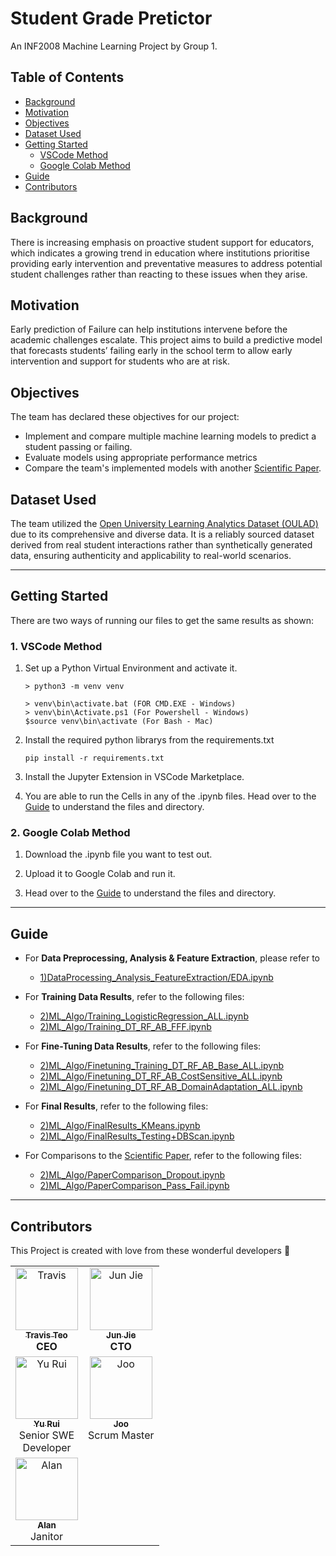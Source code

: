 # Student Grade Pretictor
An INF2008 Machine Learning Project by Group 1.

## Table of Contents
- [Background](#background)
- [Motivation](#motivation)
- [Objectives](#objectives)
- [Dataset Used](#dataset-used)
- [Getting Started](#getting-started)
    - [VSCode Method](#1-vscode-method)
    - [Google Colab Method](#2-google-colab-method)
- [Guide](#guide)
- [Contributors](#contributors)

## Background
There is increasing emphasis on proactive student support for educators, which indicates a growing trend in education where institutions prioritise providing early intervention and preventative measures to address potential student challenges rather than reacting to these issues when they arise.

## Motivation
Early prediction of Failure can help institutions intervene before the academic challenges escalate. This project aims to build a predictive model that forecasts students’ failing early in the school term to allow early intervention and support for students who are at risk.

## Objectives
The team has declared these objectives for our project:
- Implement and compare multiple machine learning models to predict a student passing or failing.
- Evaluate models using appropriate performance metrics
- Compare the team's implemented models with another [Scientific Paper](https://www.scitepress.org/Papers/2019/77679/77679.pdf).

## Dataset Used
The team utilized the [Open University Learning Analytics Dataset (OULAD)](https://www.kaggle.com/datasets/anlgrbz/student-demographics-online-education-dataoulad/data) due to its comprehensive and diverse data. It is a reliably sourced dataset derived from real student interactions rather than synthetically generated data, ensuring authenticity and applicability to real-world scenarios.

---
## Getting Started
There are two ways of running our files to get the same results as shown:

### 1. VSCode Method

1. Set up a Python Virtual Environment and activate it.
    ```
    > python3 -m venv venv

    > venv\bin\activate.bat (FOR CMD.EXE - Windows)
    > venv\bin\Activate.ps1 (For Powershell - Windows)
    $source venv\bin\activate (For Bash - Mac)
    ```
2. Install the required python librarys from the requirements.txt
    ```
    pip install -r requirements.txt
    ```
3. Install the Jupyter Extension in VSCode Marketplace.

4. You are able to run the Cells in any of the .ipynb files. Head over to the [Guide](#guide) to understand the files and directory.

### 2. Google Colab Method

1. Download the .ipynb file you want to test out.

2. Upload it to Google Colab and run it.

3. Head over to the [Guide](#guide) to understand the files and directory.

---
## Guide 

- For **Data Preprocessing, Analysis & Feature Extraction**, please refer to  
    - [1)DataProcessing_Analysis_FeatureExtraction/EDA.ipynb](1%29DataProcessing_Analysis_FeatureExtraction/EDA.ipynb)
- For **Training Data Results**, refer to the following files:
    - [2)ML_Algo/Training_LogisticRegression_ALL.ipynb](2%29ML_Algo/Training_LogisticRegression_ALL.ipynb)
    - [2)ML_Algo/Training_DT_RF_AB_FFF.ipynb](2%29ML_Algo/Training_DT_RF_AB_FFF.ipynb)
- For **Fine-Tuning Data Results**, refer to the following files:
    - [2)ML_Algo/Finetuning_Training_DT_RF_AB_Base_ALL.ipynb](2%29ML_Algo/Finetuning_Training_DT_RF_AB_Base_ALL.ipynb)
    - [2)ML_Algo/Finetuning_DT_RF_AB_CostSensitive_ALL.ipynb](2%29ML_Algo/Finetuning_DT_RF_AB_CostSensitive_ALL.ipynb)
    - [2)ML_Algo/Finetuning_DT_RF_AB_DomainAdaptation_ALL.ipynb](2%29ML_Algo/Finetuning_DT_RF_AB_DomainAdaptation_ALL.ipynb)

- For **Final Results**, refer to the following files:
    - [2)ML_Algo/FinalResults_KMeans.ipynb](2%29ML_Algo/FinalResults_KMeans.ipynb)
    - [2)ML_Algo/FinalResults_Testing+DBScan.ipynb](2%29ML_Algo/FinalResults_Testing+DBScan.ipynb)

- For Comparisons to the [Scientific Paper](https://www.scitepress.org/Papers/2019/77679/77679.pdf), refer to the following files:
    - [2)ML_Algo/PaperComparison_Dropout.ipynb](2%29ML_Algo/PaperComparison_Dropout.ipynb)
    - [2)ML_Algo/PaperComparison_Pass_Fail.ipynb](2%29ML_Algo/PaperComparison_Pass_Fail.ipynb)

---
## Contributors
This Project is created with love from these wonderful developers :stars:

<table>
    <tbody>
        <tr>
            <td align="center" valign="top"><a href="https://www.linkedin.com/in/travis-teo-hao-han/" target="_blank"><img src="https://drive.google.com/uc?export=view&id=1CgG7OaGfiK1osTXme4zgO_8LubSCbaEy" width="100px;" alt="Travis"/><br /><sub><b>Travis Teo</b></a><br><b>CEO</b></td>
            <td align="center" valign="top"><a href="https://www.linkedin.com/in/junjie2912/" target="_blank"><img src="https://drive.google.com/uc?export=view&id=1rQyIwC1G0pmxkV-3Uhnjbd6SjDt_WSJa" width="100px;" alt="Jun Jie"/><br /><sub><b>Jun Jie</b></a><br><b>CTO</b></td>
        </tr>
        <tr>
            <td align="center" valign="top"><a href="https://www.linkedin.com/in/yu-rui-pang/" target="_blank"><img src="https://drive.google.com/uc?export=view&id=1IasDBL-8X23HNfz7TXKsdOU-qS35HBge" width="100px;" alt="Yu Rui"/><br /><sub><b>Yu Rui</b></a><br>Senior SWE<br>Developer</b></td>
            <td align="center" valign="top"><a href="https://www.linkedin.com/in/tanhengjoo/" target="_blank"><img src="https://drive.google.com/uc?export=view&id=1uO0sSMxC-YM35bz-y9WSWaHLKrRrmm8V" width="100px;" alt="Joo"/><br /><sub><b>Joo</b></a><br>Scrum Master</b></td>
        </tr>
        <tr>
            <td align="center" valign="top"><a href="https://www.linkedin.com/in/alanwongml/" target="_blank"><img src="https://drive.google.com/uc?export=view&id=13Gu6DrQa-FtFr0IVwpb3aiWX42jqIXmV" width="100px;" alt="Alan"/><br /><sub><b>Alan</b></a><br>Janitor</b></td>
        </tr>
    </tbody>
</table>
